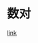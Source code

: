 # 数对

[link](https://www.nowcoder.com/practice/bac5a2372e204b2ab04cc437db76dc4f?tpId=98&tqId=32828&tPage=1&rp=1&ru=%2Fta%2F2019test&qru=%2Fta%2F2019test%2Fquestion-ranking)